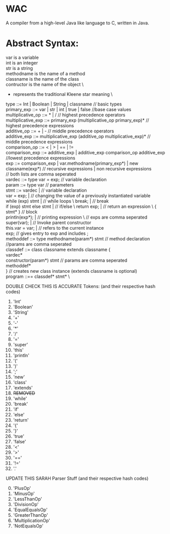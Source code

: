 # WAC
A compiler from a high-level Java like language to C, written in Java.

# Abstract Syntax:

var is a variable \
int is an integer \
str is a string \
methodname is the name of a method \
classname is the name of the class \
contructor is the name of the object \
* represents the traditional Kleene star meaning \ 

type ::= Int | Boolean | String | classname	// basic types \
primary_exp ::= var | str | int | true | false			//base case values \
multiplicative_op ::= * | /		// highest precedence operators \
multiplicative_exp ::= primary_exp (multiplicative_op primary_exp)*	// highest precedence expressions \
additive_op ::= + | -					// middle precedence operators \
additive_exp ::= multiplicative_exp (additive_op multiplicative_exp)*	 // middle precedence expressions \
comparison_op ::= < | > | == | != \
comparison_exp ::= additive_exp | additive_exp comparison_op additive_exp 	//lowest precedence expressions \
exp ::= comparison_exp | var.methodname(primary_exp*) | new classname(exp*) 	    // recursive expressions | non recursive expressions \
	                                  					    // both lists are comma seperated \
vardec ::= type var = exp;		// variable declaration \
param ::= type var			// parameters \
stmt ::= vardec | 	// variable declaration \
	 var = exp; |		// changing the value of a previously instantiated variable \
        while (exp)  stmt  | 		// while loops \ 
        break; | 			// break \
        if (exp) stmt else stmt | 	// if/else \ 
        return exp; | 		// return an expression \ 
        { stmt* } 			// block \
        println(exp*); |		// printing expression \ 
				        // exps are comma seperated \
        super(var); | 		// Invoke parent constructor \
        this.var = var; | 		// refers to the current instance \
	      exp;				// gives entry to exp and includes ; \
        methoddef ::= type methodname(param*) stmt 	// method declaration \
                                                    	//params are comma seperated \
classdef ::= class classname extends classname { \
                    vardec* \
                    constructor(param*) stmt	// params are comma seperated \
                    methoddef* \
         }					// creates new class instance (extends classname is optional) \
program ::== classdef* stmt* \


DOUBLE CHECK THIS IS ACCURATE
Tokens:
(and their respective hash codes)
1. 'Int'
2. 'Boolean'
3. 'String'
4. '+'
5. '-'
6. '*'
7. '/'
8. '='
9. 'super'
10. 'this'
11. 'println'
12. '('
13. ')'
14. ';'
15. 'new'
16. 'class'
17. 'extends'
18. ~~REMOVED~~
19. 'while'
20. 'break'
21. 'if'
22. 'else'
23. 'return'
24. '{'
25. '}'
26. 'true'
27. 'false'
28. '<'
29. '>'
30. '=='
31. '!='
32. '.'

UPDATE THIS SARAH
Parser Stuff
(and their respective hash codes)

0. 'PlusOp'
1. 'MinusOp'
2. 'LessThanOp'
3. 'DivisionOp'
4. 'EqualEqualsOp'
5. 'GreaterThanOp'
6. 'MultiplicationOp'
7. 'NotEqualsOp'
